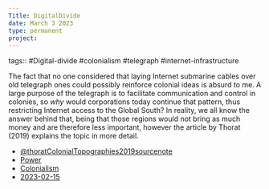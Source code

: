 ```yaml
---
Title: DigitalDivide
date: March 3 2023
type: permanent
project:
---
```


tags::  #Digital-divide #colonialism #telegraph #internet-infrastructure 

The fact that no one considered that laying Internet submarine cables over old telegraph ones could possibly reinforce colonial ideas is absurd to me. A large purpose of the telegraph is to facilitate communication and control in colonies, so *why* would corporations today continue that pattern, thus restricting Internet access to the Global South? In reality, we all know the answer behind that, being that those regions would not bring as much money and are therefore less important, however the article by Thorat (2019) explains the topic in more detail.

- [@thoratColonialTopographies2019sourcenote](@thoratColonialTopographies2019sourcenote.md)
- [Power](Power.md)
- [Colonialism](Colonialism.md)
- [2023-02-15](2023-02-15.md)
